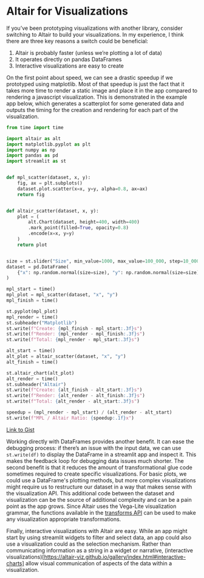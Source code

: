 # Altair for Visualizations

If you’ve been prototyping visualizations with another library, consider switching to Altair to build your visualizations. In my experience, I think there are three key reasons a switch could be beneficial:

1. Altair is probably faster (unless we’re plotting a lot of data)
2. It operates directly on pandas DataFrames
3. Interactive visualizations are easy to create

On the first point about speed, we can see a drastic speedup if we prototyped using matplotlib. Most of that speedup is just the fact that it takes more time to render a static image and place it in the app compared to rendering a javascript visualization. This is demonstrated in the example app below, which generates a scatterplot for some generated data and outputs the timing for the creation and rendering for each part of the visualization.

```python
from time import time

import altair as alt
import matplotlib.pyplot as plt
import numpy as np
import pandas as pd
import streamlit as st


def mpl_scatter(dataset, x, y):
    fig, ax = plt.subplots()
    dataset.plot.scatter(x=x, y=y, alpha=0.8, ax=ax)
    return fig


def altair_scatter(dataset, x, y):
    plot = (
        alt.Chart(dataset, height=400, width=400)
        .mark_point(filled=True, opacity=0.8)
        .encode(x=x, y=y)
    )
    return plot


size = st.slider("Size", min_value=1000, max_value=100_000, step=10_000)
dataset = pd.DataFrame(
    {"x": np.random.normal(size=size), "y": np.random.normal(size=size)}
)

mpl_start = time()
mpl_plot = mpl_scatter(dataset, "x", "y")
mpl_finish = time()

st.pyplot(mpl_plot)
mpl_render = time()
st.subheader("Matplotlib")
st.write(f"Create: {mpl_finish - mpl_start:.3f}s")
st.write(f"Render: {mpl_render - mpl_finish:.3f}s")
st.write(f"Total: {mpl_render - mpl_start:.3f}s")

alt_start = time()
alt_plot = altair_scatter(dataset, "x", "y")
alt_finish = time()

st.altair_chart(alt_plot)
alt_render = time()
st.subheader("Altair")
st.write(f"Create: {alt_finish - alt_start:.3f}s")
st.write(f"Render: {alt_render - alt_finish:.3f}s")
st.write(f"Total: {alt_render - alt_start:.3f}s")

speedup = (mpl_render - mpl_start) / (alt_render - alt_start)
st.write(f"MPL / Altair Ratio: {speedup:.1f}x")
```

[Link to Gist](https://gist.github.com/pmbaumgartner/e8cf0cbdf85817aa24d51c8a8e008d7d/raw/3357054a0caaa1f4bf27277c6aaab34e0d0e747d/mpl_altair_streamlit_timing.py)

Working directly with DataFrames provides another benefit. It can ease the debugging process: if there’s an issue with the input data, we can use `st.write(df)` to display the DataFrame in a streamlit app and inspect it. This makes the feedback loop for debugging data issues much shorter. The second benefit is that it reduces the amount of transformational glue code sometimes required to create specific visualizations. For basic plots, we could use a DataFrame's plotting methods, but more complex visualizations might require us to restructure our dataset in a way that makes sense with the visualization API. This additional code between the dataset and visualization can be the source of additional complexity and can be a pain point as the app grows. Since Altair uses the Vega-Lite visualization grammar, the functions available in the [transforms API](https://vega.github.io/vega-lite/docs/transform.html) can be used to make any visualization appropriate transformations.

Finally, interactive visualizations with Altair are easy. While an app might start by using streamlit widgets to filter and select data, an app could also use a visualization could as the selection mechanism. Rather than communicating information as a string in a widget or narrative, (interactive visualizations)[https://altair-viz.github.io/gallery/index.html#interactive-charts] allow visual communication of aspects of the data within a visualization.